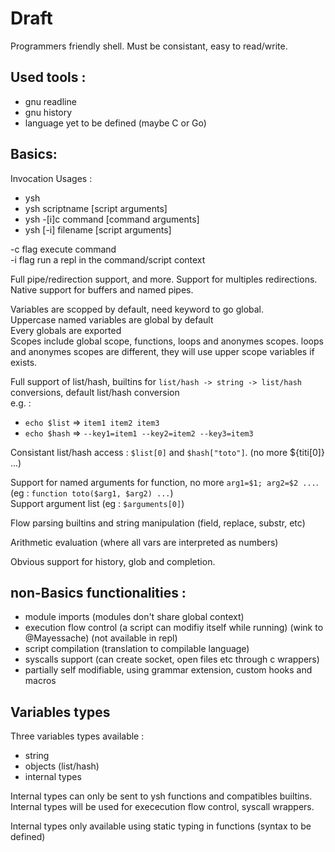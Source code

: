
# Draft

Programmers friendly shell. Must be consistant, easy to read/write.

## Used tools :

- gnu readline 
- gnu history
- language yet to be defined (maybe C or Go)

## Basics:

Invocation Usages :

- ysh
- ysh scriptname [script arguments]
- ysh -[i]c command [command arguments]
- ysh [-i] filename [script arguments]

-c flag execute command  
-i flag run a repl in the command/script context

Full pipe/redirection support, and more. Support for multiples redirections.
Native support for buffers and named pipes.

Variables are scopped by default, need keyword to go global.  
Uppercase named variables are global by default  
Every globals are exported  
Scopes include global scope, functions, loops and anonymes scopes. loops and anonymes scopes are different, they will use upper scope variables if exists.  

Full support of list/hash, builtins for `list/hash -> string -> list/hash` conversions, default list/hash conversion  
e.g. :  

- `echo $list` => `item1 item2 item3`
- `echo $hash` => `--key1=item1 --key2=item2 --key3=item3`

Consistant list/hash access : `$list[0]` and `$hash["toto"]`. (no more ${titi[0]} ...)

Support for named arguments for function, no more `arg1=$1; arg2=$2 ...`. (eg : `function toto($arg1, $arg2) ...`)  
Support argument list (eg : `$arguments[0]`)

Flow parsing builtins and string manipulation (field, replace, substr, etc)

Arithmetic evaluation (where all vars are interpreted as numbers)

Obvious support for history, glob and completion.

## non-Basics functionalities :

- module imports (modules don't share global context)
- execution flow control (a script can modifiy itself while running) (wink to @Mayessache) (not available in repl)
- script compilation (translation to compilable language)
- syscalls support (can create socket, open files etc through c wrappers)
- partially self modifiable, using grammar extension, custom hooks and macros

## Variables types

Three variables types available :

- string
- objects (list/hash)
- internal types

Internal types can only be sent to ysh functions and compatibles builtins. Internal types will be used for exececution flow control, syscall wrappers.

Internal types only available using static typing in functions (syntax to be defined)

